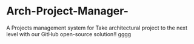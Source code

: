 # Arch-Project-Manager-
A Projects management system for Take architectural project to the next level with our GitHub open-source solution!!
gggg
